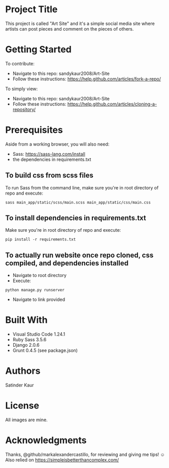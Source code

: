 # Project Title
This project is called "Art Site" and it's a simple social media site where artists can post pieces and comment on the pieces of others.  

# Getting Started
To contribute:
- Navigate to this repo: sandykaur2008/Art-Site
- Follow these instructions: https://help.github.com/articles/fork-a-repo/

To simply view: 
- Navigate to this repo: sandykaur2008/Art-Site
- Follow these instructions: https://help.github.com/articles/cloning-a-repository/

# Prerequisites
Aside from a working browser, you will also need:

- Sass: https://sass-lang.com/install 
- the dependencies in requirements.txt 

## To build css from scss files
To run Sass from the command line, make sure you're in root directory of repo and execute:

```sass main_app/static/scss/main.scss main_app/static/css/main.css```

## To install dependencies in requirements.txt
Make sure you're in root directory of repo and execute:

```pip install -r requirements.txt```

## To actually run website once repo cloned, css compiled, and dependencies installed
- Navigate to root directory
- Execute: 

```python manage.py runserver```

- Navigate to link provided 

# Built With
- Visual Studio Code 1.24.1
- Ruby Sass 3.5.6 
- Django 2.0.6
- Grunt 0.4.5 (see package.json)

# Authors
Satinder Kaur 

# License
All images are mine. 

# Acknowledgments
Thanks, @github/markalexandercastillo, for reviewing and giving me tips! 
:relaxed: 
Also relied on https://simpleisbetterthancomplex.com/ 
